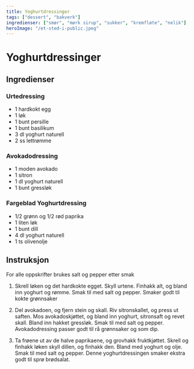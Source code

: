 ```yaml
---
title: Yoghurtdressinger
tags: ["dessert", "bakverk"]
ingredienser: ["smør", "mørk sirup", "sukker", "kremfløte", "nelik"]
heroImage: "/et-sted-i-public.jpeg"
---
```


# Yoghurtdressinger

## Ingredienser

### Urtedressing

- 1 hardkokt egg
- 1 løk
- 1 bunt persille
- 1 bunt basilikum
- 3 dl yoghurt naturell
- 2 ss lettrømme

### Avokadodressing

- 1 moden avokado
- 1 sitron
- 1 dl yoghurt naturell
- 1 bunt gressløk

### Fargeblad Yoghurtdressing

- 1/2 grønn og 1/2 rød paprika
- 1 liten løk
- 1 bunt dill
- 4 dl yoghurt naturell
- 1 ts olivenolje

## Instruksjon

For alle oppskrifter brukes salt og pepper etter smak

1. Skrell løken og det hardkokte egget. Skyll urtene. Finhakk alt, og bland inn yoghurt og rømme. Smak til med salt og pepper. Smaker godt til kokte grønnsaker

2. Del avokadoen, og fjern stein og skall. Riv sitronskallet, og press ut saften. Mos avokadoskjøttet, og bland inn yoghurt, sitronsaft og revet skall. Bland inn hakket gressløk. Smak til med salt og pepper. Avokadodressing passer godt til rå grønnsaker og som dip.

3. Ta frøene ut av de halve paprikaene, og grovhakk fruktkjøttet. Skrell og finhakk løken skyll dillen, og finhakk den. Bland med yoghurt og olje. Smak til med salt og pepper. Denne yoghurtdressingen smaker ekstra godt til sprø brødsalat.
